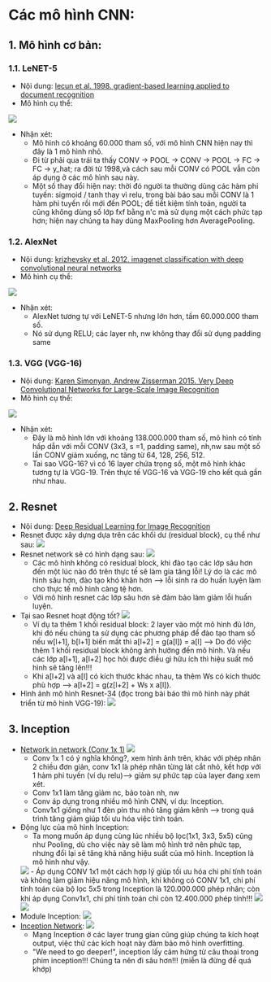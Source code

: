 # Các mô hình CNN:
## 1. Mô hình cơ bản:  
### 1.1. LeNET-5   
- Nội dung: [lecun et al. 1998. gradient-based learning applied to document recognition](http://yann.lecun.com/exdb/publis/pdf/lecun-98.pdf)  
- Mô hình cụ thể:  
<img src = 'https://i.imgur.com/qG3vgSo.jpg'>      

- Nhận xét:  
    - Mô hình có khoảng 60.000 tham số, với mô hình CNN hiện nay thì đây là 1 mô hình nhỏ.  
    - Đi từ phải qua trái ta thấy CONV -> POOL -> CONV -> POOL -> FC -> FC -> y_hat; ra đời từ 1998,và cách sau mỗi CONV có POOL vẫn còn áp dụng ở các mô hình sau này.  
    - Một số thay đổi hiện nay: thời đó người ta thường dùng các hàm phi tuyến: sigmoid / tanh thay vì relu, trong bài báo sau mỗi CONV là 1 hàm phi tuyến rồi mới đến POOL; để tiết kiệm tính toán, người ta cũng không dùng số lớp fxf bằng n'c mà sử dụng một cách phức tạp hơn; hiện nay chúng ta hay dùng MaxPooling hơn AveragePooling.

### 1.2. AlexNet   
- Nội dung: [krizhevsky et al. 2012. imagenet classification with deep convolutional neural networks](https://www.cs.toronto.edu/~kriz/imagenet_classification_with_deep_convolutional.pdf)  
- Mô hình cụ thể: 
<img src = 'https://i.imgur.com/N43XbGU.jpg'>  

- Nhận xét:
    - AlexNet tương tự với LeNET-5 nhưng lớn hơn, tầm 60.000.000 tham số.
    - Nó sử dụng RELU; các layer nh, nw không thay đổi sử dụng padding same
### 1.3. VGG (VGG-16)
- Nội dung: [Karen Simonyan, Andrew Zisserman 2015. Very Deep Convolutional Networks for Large-Scale Image Recognition](https://arxiv.org/pdf/1409.1556.pdf) 
- Mô hình cụ thể: 
<img src = 'https://i.imgur.com/dxMMViz.jpg'>

- Nhận xét:
    - Đây là mô hình lớn với khoảng 138.000.000 tham số, mô hình có tính hấp dẫn với mỗi CONV (3x3, s =1, padding same), nh,nw sau một số lần CONV giảm xuống, nc tăng từ 64, 128, 256, 512.
    - Tai sao VGG-16? vì có 16 layer chứa trọng số, một mô hình khác tương tự là VGG-19. Trên thực tế VGG-16 và VGG-19 cho kết quả gần như nhau.
## 2. Resnet   
- Nội dung: [Deep Residual Learning for Image Recognition](https://arxiv.org/pdf/1512.03385.pdf)
- Resnet được xây dựng dựa trên các khối dư (residual block), cụ thể như sau: 
    <img src = 'https://i.imgur.com/Nzzxaps.jpg'> 
- Resnet network sẽ có hình dạng sau: 
    <img src = 'https://i.imgur.com/LHTqDAy.jpg'>
    - Các mô hình không có residual block, khi đào tạo các lớp sâu hơn đến một lúc nào đó trên thực tế sẽ làm gia tăng lỗi! Lý do là các mô hình sâu hơn, đào tạo khó khăn hơn --> lỗi sinh ra do huấn luyện làm cho thực tế mô hình càng tệ hơn.
    - Với mô hình resnet các lớp sâu hơn sẽ đảm bảo làm giảm lỗi huấn luyện.
- Tại sao Resnet hoạt động tốt?
    <img src = 'https://i.imgur.com/NEzuTKL.jpg'>
    - Ví dụ ta thêm 1 khối residual block: 2 layer vào một mô hình đủ lớn, khi đó nếu chúng ta sử dụng các phương pháp để đào tạo tham số nếu w[l+1], b[l+1] biến mất thì a[l+2] = g(a[l]) = a[l] --> Do đó việc thêm 1 khối residual block không ảnh hưởng đến mô hình. Và nếu các lớp a[l+1], a[l+2] học hỏi được điều gì hữu ích thì hiệu suất mô hình sẽ tăng lên!!!
    - Khi a[l+2] và a[l] có kích thước khác nhau, ta thêm Ws có kích thước phù hợp --> a[l+2] = g(z[l+2] + Ws x a[l]).
- Hình ảnh mô hình Resnet-34 (đọc trong bài báo thì mô hình này phát triển từ mô hình VGG-19):
    <img src = 'https://i.imgur.com/zcoV5kn.jpg'>

## 3. Inception
- [Network in network (Conv 1x 1)](https://arxiv.org/pdf/1312.4400v3.pdf)
    <img src = 'https://i.imgur.com/kLk5wT0.jpg'> 
    - Conv 1x 1 có ý nghĩa không?, xem hình ảnh trên, khác với phép nhân 2 chiều đơn giản, conv 1x1 là phép nhân từng lát cắt nhỏ, kết hợp với 1 hàm phi tuyến (ví dụ relu)--> giảm sự phức tạp của layer đang xem xét.
    - Conv 1x1 làm tăng giảm nc, bảo toàn nh, nw
    - Conv áp dụng trong nhiều mô hình CNN, ví dụ: Inception.
    - Conv1x1 giống như 1 đèn pin thu nhỏ tăng giảm kênh --> trong quá trình tăng giảm giúp tối ưu hóa việc tính toán.
- Động lực của mô hình Inception:
    - Ta mong muốn áp dụng cùng lúc nhiều bộ lọc(1x1, 3x3, 5x5) cũng như Pooling, dù cho việc này sẽ làm mô hình trở nên phức tạp, nhưng đổi lại sẽ tăng khả năng hiệu suất của mô hình. Inception là mô hình như vậy.
    <img src ='https://i.imgur.com/QmjVevi.jpg'> 
    - Áp dụng CONV 1x1 một cách hợp lý giúp tối ưu hóa chi phí tính toán và không làm giảm hiệu năng mô hình, khi không có CONV 1x1, chi phí tính toán của bộ lọc 5x5 trong Inception là 120.000.000 phép nhân; còn khi áp dụng Conv1x1, chi phí tính toán chỉ còn 12.400.000 phép tính!!!
    <img src = 'https://i.imgur.com/zAUKJ9I.jpg'> 
    <img src = 'https://i.imgur.com/TL4dLSO.jpg'>
- Module Inception:
    <img src = 'https://i.imgur.com/tR9eews.jpg'>
- [Inception Network](https://arxiv.org/pdf/1409.4842.pdf):
    <img src ='https://i.imgur.com/ehN6NVr.jpg'>
    - Mạng Inception ở các layer trung gian cũng giúp chúng ta kích hoạt output, việc thử các kích hoạt này đảm bảo mô hình overfitting.
    - "We need to go deeper!", inception lấy cảm hứng từ câu thoại trong phim inception!!! Chúng ta nên đi sâu hơn!!! (miễn là đừng để quá khớp)